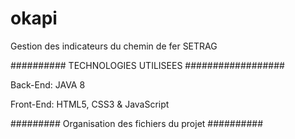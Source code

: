 # okapi
Gestion des indicateurs du chemin de fer SETRAG

########## TECHNOLOGIES UTILISEES ##################

Back-End: JAVA 8

Front-End: HTML5, CSS3 & JavaScript



######### Organisation des fichiers du projet ##########
